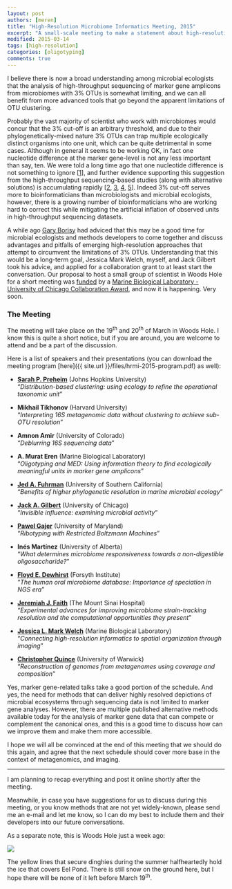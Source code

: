 ```yaml
---
layout: post
authors: [meren]
title: "High-Resolution Microbiome Informatics Meeting, 2015"
excerpt: "A small-scale meeting to make a statement about high-resolution."
modified: 2015-03-14 
tags: [high-resolution]
categories: [oligotyping]
comments: true
---
```


I believe there is now a broad understanding among microbial ecologists that the analysis of high-throughput sequencing of marker gene amplicons from microbiomes with 3% OTUs is somewhat limiting, and we can all benefit from more advanced tools that go beyond the apparent limitations of OTU clustering.

Probably the vast majority of scientist who work with microbiomes would concur that the 3% cut-off is an arbitrary threshold, and due to their phylogenetically-mixed nature 3% OTUs can trap multiple ecologically distinct organisms into one unit, which can be quite detrimental in some cases. Although in general it seems to be working OK, in fact one nucleotide difference at the marker gene-level is not any less important than say, ten. We were told a long time ago that one nucleotide difference is not something to ignore [[1]](http://mmbr.asm.org/content/62/4/1353.full), and further evidence supporting this suggestion from the high-throughput sequencing-based studies (along with alternative solutions) is accumulating rapidly [[2](http://onlinelibrary.wiley.com/doi/10.1111/2041-210X.12114/full), [3](http://www.pnas.org/content/111/28/E2875.full), [4](http://www.nature.com/ismej/journal/v9/n1/full/ismej2014117a.html), [5](http://www.nature.com/ismej/journal/vaop/ncurrent/full/ismej2014195a.html)]. Indeed 3% cut-off serves more to bioinformaticians than microbiologists and microbial ecologists, however, there is a growing number of bioinformaticians who are working hard to correct this while mitigating the artificial inflation of observed units in high-throughput sequencing datasets.

A while ago [Gary Borisy](http://forsyth.org/person/scientist/gary-borisy) had adviced that this may be a good time for microbial ecologists and methods developers to come together and discuss advantages and pitfalls of emerging high-resolution approaches that attempt to circumvent the limitations of 3% OTUs. Understanding that this would be a long-term goal, Jessica Mark Welch, myself, and Jack Gilbert took his advice, and applied for a collaboration grant to at least start the conversation. Our proposal to host a small group of scientist in Woods Hole for a short meeting was [funded](http://www.mbl.edu/blog/first-recipients-of-mbl-uchicagoargonne-collaboration-award-announced/) by a [Marine Biological Laboratory - University of Chicago Collaboration Award](http://www.mbl.edu/research/mbl-uchicagoargonne-collaboration-awards/), and now it is happening. Very soon.

### The Meeting

The meeting will take place on the 19<sup>th</sup> and 20<sup>th</sup> of March in Woods Hole. I know this is quite a short notice, but if you are around, you are welcome to attend and be a part of the discussion.

Here is a list of speakers and their presentations (you can download the meeting program [here]({{ site.url }}/files/hrmi-2015-program.pdf) as well):

* **[Sarah P. Preheim](http://engineering.jhu.edu/dogee/faculty/sarah-preheim/)** (Johns Hopkins University)<br />“*Distribution-based clustering: using ecology to refine the operational taxonomic unit*”
* **Mikhail Tikhonov** (Harvard University)<br />“*Interpreting 16S metagenomic data without clustering to achieve sub-OTU resolution*”* **Amnon Amir** (University of Colorado) <br />“*Deblurring 16S sequencing data*”* **A. Murat Eren** (Marine Biological Laboratory)<br />“*Oligotyping and MED: Using information theory to find ecologically meaningful units in marker gene amplicons*”

* **[Jed A. Fuhrman](http://dornsife.usc.edu/labs/fuhrmanlab)** (University of Southern California)<br /> “*Benefits of higher phylogenetic resolution in marine microbial ecology*”* **[Jack A. Gilbert](http://pondside.uchicago.edu/ecol-evol/people/gilbert.html)** (University of Chicago)<br /> “*Invisible influence: examining microbial activity*”* **[Pawel Gajer](http://medschool.umaryland.edu/facultyresearchprofile/viewprofile.aspx?id=20207)** (University of Maryland) <br />“*Ribotyping with Restricted Boltzmann Machines*”* **Inés Martínez** (University of Alberta)<br />“*What determines microbiome responsiveness towards a non-digestible oligosaccharide?*”* **[Floyd E. Dewhirst](http://forsyth.org/person/scientist/floyd-dewhirst)** (Forsyth Institute)<br />“*The human oral microbiome database: Importance of speciation in NGS era*”

* **[Jeremiah J. Faith](http://www.mountsinai.org/profiles/jeremiah-faith)** (The Mount Sinai Hospital)<br />“*Experimental advances for improving microbiome strain-tracking resolution and the computational opportunities they present*”* **[Jessica L. Mark Welch](http://www.mbl.edu/jbpc/staff/markwelchj/)** (Marine Biological Laboratory)<br />“*Connecting high-resolution informatics to spatial organization through imaging*”* **[Christopher Quince](http://search.warwick.ac.uk/profile?id=MTM3NTAzOGYxODJlYmU%3D)** (University of Warwick)<br />“*Reconstruction of genomes from metagenomes using coverage and composition*”



Yes, marker gene-related talks take a good portion of the schedule. And yes, the need for methods that can deliver highly resolved depictions of microbial ecosystems through sequencing data is not limited to marker gene analyses. However, there are multiple published alternative methods available today for the analysis of marker gene data that can compete or complement the canonical ones, and this is a good time to discuss how can we improve them and make them more accessible.

I hope we will all be convinced at the end of this meeting that we should do this again, and agree that the next schedule should cover more base in the context of metagenomics, and imaging.

---

I am planning to recap everything and post it online shortly after the meeting.

Meanwhile, in case you have suggestions for us to discuss during this meeting, or you know methods that are not yet widely-known, please send me an e-mail and let me know, so I can do my best to include them and their developers into our future conversations.

As a separate note, this is Woods Hole just a week ago:

<a href="{{ site.url }}/images/eel-pond-5.jpg"><img src="{{ site.url }}/images/eel-pond-5.jpg"></a>

The yellow lines that secure dinghies during the summer halfheartedly hold the ice that covers Eel Pond. There is still snow on the ground here, but I hope there will be none of it left before March 19<sup>th</sup>.
